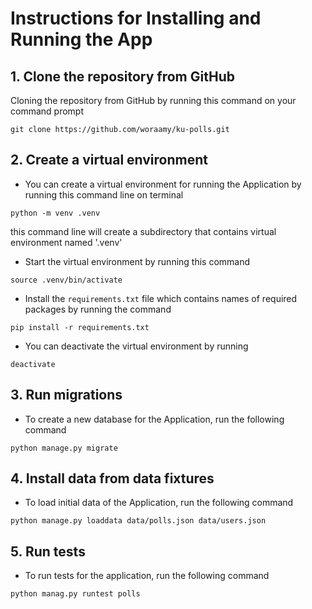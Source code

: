 # Instructions for Installing and Running the App

## 1. Clone the repository from GitHub
Cloning the repository from GitHub by running this command on your command prompt
```commandline
git clone https://github.com/woraamy/ku-polls.git
```
## 2. Create a virtual environment
* You can create a virtual environment for running the Application by running this command line on terminal
```commandline
python -m venv .venv
```
this command line will create a subdirectory that contains virtual environment named '.venv'
* Start the virtual environment by running this command
```commandline
source .venv/bin/activate
```
* Install the `requirements.txt` file which contains names of required packages by running the command
```commandline
pip install -r requirements.txt
```
* You can deactivate the virtual environment by running 
```commandline
deactivate
```
## 3. Run migrations
* To create a new database for the Application, run the following command
```commandline
python manage.py migrate
```

## 4. Install data from data fixtures
* To load initial data of the Application, run the following command
```commandline
python manage.py loaddata data/polls.json data/users.json
```

## 5. Run tests
* To run tests for the application, run the following command
```commandline
python manag.py runtest polls
```
